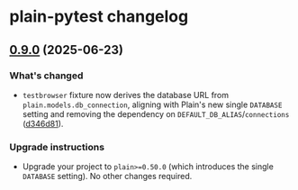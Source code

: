 # plain-pytest changelog

## [0.9.0](https://github.com/dropseed/plain/releases/plain-pytest@0.9.0) (2025-06-23)

### What's changed

- `testbrowser` fixture now derives the database URL from `plain.models.db_connection`, aligning with Plain's new single `DATABASE` setting and removing the dependency on `DEFAULT_DB_ALIAS`/`connections` ([d346d81](https://github.com/dropseed/plain/commit/d346d81)).

### Upgrade instructions

- Upgrade your project to `plain>=0.50.0` (which introduces the single `DATABASE` setting). No other changes required.
